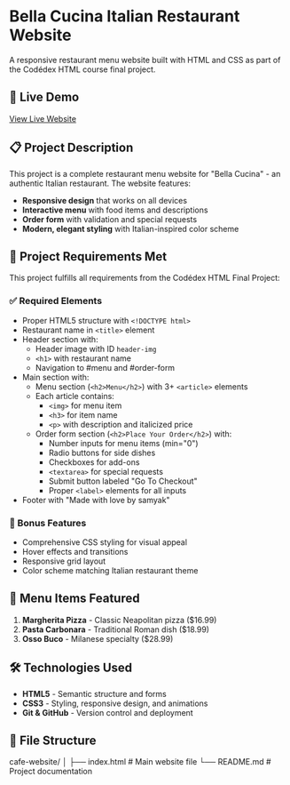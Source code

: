 # Bella Cucina Italian Restaurant Website

A responsive restaurant menu website built with HTML and CSS as part of the Codédex HTML course final project.

## 🍝 Live Demo

[View Live Website](https://samyakghaju.github.io/cafe-website/)

## 📋 Project Description

This project is a complete restaurant menu website for "Bella Cucina" - an authentic Italian restaurant. The website features:

- **Responsive design** that works on all devices
- **Interactive menu** with food items and descriptions
- **Order form** with validation and special requests
- **Modern, elegant styling** with Italian-inspired color scheme

## 🎯 Project Requirements Met

This project fulfills all requirements from the Codédex HTML Final Project:

### ✅ Required Elements
- Proper HTML5 structure with `<!DOCTYPE html>`
- Restaurant name in `<title>` element
- Header section with:
  - Header image with ID `header-img`
  - `<h1>` with restaurant name
  - Navigation to #menu and #order-form
- Main section with:
  - Menu section (`<h2>Menu</h2>`) with 3+ `<article>` elements
  - Each article contains:
    - `<img>` for menu item
    - `<h3>` for item name
    - `<p>` with description and italicized price
  - Order form section (`<h2>Place Your Order</h2>`) with:
    - Number inputs for menu items (min="0")
    - Radio buttons for side dishes
    - Checkboxes for add-ons
    - `<textarea>` for special requests
    - Submit button labeled "Go To Checkout"
    - Proper `<label>` elements for all inputs
- Footer with "Made with love by samyak"

### 🎨 Bonus Features
- Comprehensive CSS styling for visual appeal
- Hover effects and transitions
- Responsive grid layout
- Color scheme matching Italian restaurant theme

## 🍕 Menu Items Featured

1. **Margherita Pizza** - Classic Neapolitan pizza ($16.99)
2. **Pasta Carbonara** - Traditional Roman dish ($18.99)
3. **Osso Buco** - Milanese specialty ($28.99)

## 🛠️ Technologies Used

- **HTML5** - Semantic structure and forms
- **CSS3** - Styling, responsive design, and animations
- **Git & GitHub** - Version control and deployment

## 📁 File Structure
cafe-website/
│
├── index.html # Main website file
└── README.md # Project documentation

